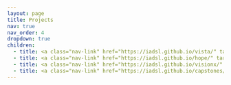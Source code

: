```yaml
---
layout: page
title: Projects
nav: true
nav_order: 4
dropdown: true
children:
  - title: <a class="nav-link" href="https://iadsl.github.io/vista/" target="_blank">VISTA</a>
  - title: <a class="nav-link" href="https://iadsl.github.io/hope/" target="_blank">HOPE</a>
  - title: <a class="nav-link" href="https://iadsl.github.io/visionx/" target="_blank">VISIONX</a>
  - title: <a class="nav-link" href="https://iadsl.github.io/capstones/" target="_blank">Students' Projects</a>
---
```

